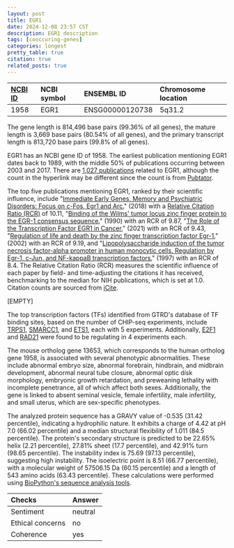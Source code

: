 ```yaml
---
layout: post
title: EGR1
date: 2024-12-08 23:57 CST
description: EGR1 description
tags: [cooccuring-genes]
categories: longest
pretty_table: true
citation: true
related_posts: true
---
```




| [NCBI ID](https://www.ncbi.nlm.nih.gov/gene/1958) | NCBI symbol | ENSEMBL ID | Chromosome location |
| :-------- | :------- | :-------- | :------- |
| 1958  | EGR1 | ENSG00000120738 | 5q31.2 |



The gene length is 814,496 base pairs (99.36% of all genes), the mature length is 3,669 base pairs (80.54% of all genes), and the primary transcript length is 813,720 base pairs (99.8% of all genes).


EGR1 has an NCBI gene ID of 1958. The earliest publication mentioning EGR1 dates back to 1989, with the middle 50% of publications occurring between 2003 and 2017. There are [1,027 publications](https://pubmed.ncbi.nlm.nih.gov/?term=%22EGR1%22) related to EGR1, although the count in the hyperlink may be different since the count is from [Pubtator](https://academic.oup.com/nar/article/47/W1/W587/5494727).


The top five publications mentioning EGR1, ranked by their scientific influence, include "[Immediate Early Genes, Memory and Psychiatric Disorders: Focus on c-Fos, Egr1 and Arc.](https://pubmed.ncbi.nlm.nih.gov/29755331)" (2018) with a [Relative Citation Ratio (RCR)](https://journals.plos.org/plosbiology/article?id=10.1371/journal.pbio.1002541) of 10.11, "[Binding of the Wilms' tumor locus zinc finger protein to the EGR-1 consensus sequence.](https://pubmed.ncbi.nlm.nih.gov/2244209)" (1990) with an RCR of 9.87, "[The Role of the Transcription Factor EGR1 in Cancer.](https://pubmed.ncbi.nlm.nih.gov/33842351)" (2021) with an RCR of 9.43, "[Regulation of life and death by the zinc finger transcription factor Egr-1.](https://pubmed.ncbi.nlm.nih.gov/12384981)" (2002) with an RCR of 9.19, and "[Lipopolysaccharide induction of the tumor necrosis factor-alpha promoter in human monocytic cells. Regulation by Egr-1, c-Jun, and NF-kappaB transcription factors.](https://pubmed.ncbi.nlm.nih.gov/9211933)" (1997) with an RCR of 8.4. The Relative Citation Ratio (RCR) measures the scientific influence of each paper by field- and time-adjusting the citations it has received, benchmarking to the median for NIH publications, which is set at 1.0. Citation counts are sourced from [iCite](https://icite.od.nih.gov).


[EMPTY]


The top transcription factors (TFs) identified from GTRD's database of TF binding sites, based on the number of CHIP-seq experiments, include [TRPS1](https://www.ncbi.nlm.nih.gov/gene/7227), [SMARCC1](https://www.ncbi.nlm.nih.gov/gene/6599), and [ETS1](https://www.ncbi.nlm.nih.gov/gene/2113), each with 5 experiments. Additionally, [E2F1](https://www.ncbi.nlm.nih.gov/gene/1869) and [RAD21](https://www.ncbi.nlm.nih.gov/gene/5885) were found to be regulating in 4 experiments each.








The mouse ortholog gene 13653, which corresponds to the human ortholog gene 1958, is associated with several phenotypic abnormalities. These include abnormal embryo size, abnormal forebrain, hindbrain, and midbrain development, abnormal neural tube closure, abnormal optic disk morphology, embryonic growth retardation, and preweaning lethality with incomplete penetrance, all of which affect both sexes. Additionally, the gene is linked to absent seminal vesicle, female infertility, male infertility, and small uterus, which are sex-specific phenotypes.


The analyzed protein sequence has a GRAVY value of -0.535 (31.42 percentile), indicating a hydrophilic nature. It exhibits a charge of 4.42 at pH 7.0 (66.02 percentile) and a median structural flexibility of 1.011 (84.5 percentile). The protein's secondary structure is predicted to be 22.65% helix (2.21 percentile), 27.81% sheet (17.7 percentile), and 42.91% turn (98.65 percentile). The instability index is 75.69 (97.13 percentile), suggesting high instability. The isoelectric point is 8.51 (66.77 percentile), with a molecular weight of 57506.15 Da (60.15 percentile) and a length of 543 amino acids (63.43 percentile). These calculations were performed using [BioPython's sequence analysis tools](https://biopython.org/docs/1.75/api/Bio.SeqUtils.ProtParam.html).



| Checks    | Answer |
| :-------- | :------- |
| Sentiment  | neutral   |
| Ethical concerns | no     |
| Coherence    | yes    |